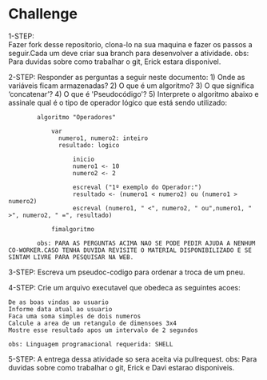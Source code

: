# Challenge

1-STEP:  
    Fazer fork desse repositorio, clona-lo na sua maquina e fazer os passos a seguir.Cada um deve criar sua branch para desenvolver a atividade.
    obs: Para duvidas sobre como trabalhar o git, Erick estara disponivel. 

2-STEP:
  Responder as perguntas a seguir neste documento:
      1) Onde as variáveis ficam armazenadas?
      2) O que é um algoritmo?
      3) O que significa ‘concatenar’?
      4) O que é 'Pseudocódigo'?
      5)  Interprete o algoritmo abaixo e assinale qual é o tipo de operador lógico que está sendo utilizado:

            algoritmo "Operadores"

                var
                  numero1, numero2: inteiro
                  resultado: logico

                      inicio
                      numero1 <- 10
                      numero2 <- 2

                      escreval ("1º exemplo do Operador:")
                      resultado <- (numero1 < numero2) ou (numero1 > numero2)
                      escreval (numero1, " <", numero2, " ou",numero1, " >", numero2, " =", resultado)

                fimalgoritmo

            obs: PARA AS PERGUNTAS ACIMA NAO SE PODE PEDIR AJUDA A NENHUM CO-WORKER.CASO TENHA DUVIDA REVISITE O MATERIAL DISPONIBILIZADO E SE SINTAM LIVRE PARA PESQUISAR NA WEB.
  
 3-STEP: Escreva um pseudoc-codigo para ordenar a troca de um pneu.
   
 4-STEP: Crie um arquivo executavel que obedeca as seguintes acoes:
   
    De as boas vindas ao usuario
    Informe data atual ao usuario
    Faca uma soma simples de dois numeros
    Calcule a area de um retangulo de dimensoes 3x4
    Mostre esse resultado apos um intervalo de 2 segundos
    
    obs: Linguagem programacional requerida: SHELL
    
 5-STEP: A entrega dessa atividade so sera aceita via pullrequest.
        obs: Para duvidas sobre como trabalhar o git, Erick e Davi estarao disponiveis. 

  
  
